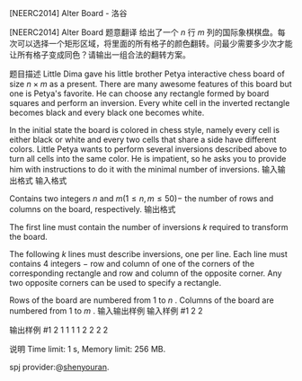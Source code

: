 



[NEERC2014] Alter Board - 洛谷














[NEERC2014] Alter Board
题意翻译
给出了一个 $n$ 行 $m$ 列的国际象棋棋盘。每次可以选择一个矩形区域，将里面的所有格子的颜色翻转。问最少需要多少次才能让所有格子变成同色？请输出一组合法的翻转方案。

题目描述
Little Dima gave his little brother Petya interactive chess board of size $n \times m$ as a present. There are many awesome features of this board but one is Petya's favorite. He can choose any rectangle formed by board squares and perform an inversion. Every white cell in the inverted rectangle becomes black and every black one becomes white.

In the initial state the board is colored in chess style, namely every cell is either black or white and every two cells that share a side have different colors. Little Petya wants to perform several inversions described above to turn all cells into the same color. He is impatient, so he asks you to provide him with instructions to do it with the minimal number of inversions.
输入输出格式
输入格式

Contains two integers $n$ and $m (1 \le n , m \le 50) -$ the number of rows and columns on the board, respectively.
输出格式


The first line must contain the number of inversions $k$ required to transform the board.

The following $k$ lines must describe inversions, one per line. Each line must contains $4$ integers $-$ row and column of one of the corners of the corresponding rectangle and row and column of the opposite corner. Any two opposite corners can be used to specify a rectangle.

Rows of the board are numbered from $1$ to $n$ . Columns of the board are numbered from $1$ to $m$ . 
输入输出样例
输入样例 #1
2 2

输出样例 #1
2
1 1 1 1
2 2 2 2

说明
Time limit: 1 s, Memory limit: 256 MB. 

spj provider:@[shenyouran](/user/137367).






